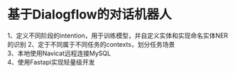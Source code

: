 # 基于Dialogflow的对话机器人    
1、定义不同阶段的intention，用于训练模型，并自定义实体和实现命名实体NER的识别
2、定于不同属于不同任务的contexts，划分任务场景    
3、本地使用Navicat远程连接MySQL    
4、使用Fastapi实现轻量级开发

